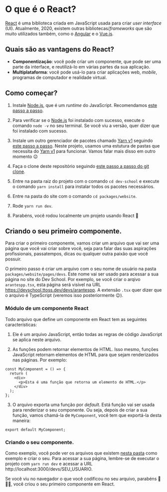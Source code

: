# O que é o React?

[React](https://reactjs.org) é uma biblioteca criada em JavaScript usada para criar _user interface_ (UI). Atualmente, 2020, existem outras bibliotecas/_frameworks_ que são muito utilizados também, como o [Angular](https://angular.io/) e o [Vue.js](https://vuejs.org/).

## Quais são as vantagens do React?

- **Componentização**: você pode criar um componente, que pode ser uma parte da interface, e reutilizá-lo em várias partes da sua aplicação.
- **Multiplataforma**: você pode usá-lo para criar aplicações web, _mobile_, programas de computador e realidade virtual.

## Como começar?

1. Instale [Node.js](https://nodejs.org/en/), que é um _runtime_ do JavaScript. Recomendamos [este passo a passo](https://github.com/nvm-sh/nvm).

2. Para verificar se o [Node.js](https://nodejs.org/en/) foi instalado com sucesso, execute o comando `node -v` no seu terminal. Se você viu a versão, quer dizer que foi instalado com sucesso.

3. Instale um outro gerenciador de pacotes chamado [Yarn v1](https://classic.yarnpkg.com/lang/en/) seguindo [este passo a passo](https://classic.yarnpkg.com/en/docs/install). Neste projeto, usamos uma estutura de pastas que necessita do [Yarn v1](https://classic.yarnpkg.com/lang/en/) para funcionar. Vamos falar mais disso em outro momento :wink:

4. Faça o clone deste repositório seguindo [este passo a passo do git clone](/paths/git).

5. Entre na pasta raiz do projeto com o comando `cd dev-school` e execute o comando `yarn install` para instalar todos os pacotes necessários.

6. Entre na pasta do site com o comando `cd packages/website`.

7. Rode `yarn run dev`.

8. Parabéns, você rodou localmente um projeto usando React :tada:

## Criando o seu primeiro componente.

Para criar o primeiro componente, vamos criar um arquivo que vai ser uma página que você vai criar sobre você, seja para falar das suas aspirações profissionais, passatempos, dicas ou qualquer outra paixão que você possuir.

O primeiro passo é criar um arquivo com o seu nome de usuário na pasta `packages/website/pages/devs`. Este nome vai ser usado para acessar a sua página no site do Dev School. Por exemplo, se você criar o arqivo `arantespp.tsx`, esta página será visível na URL https://devschool.ttoss.dev/devs/arantespp. A extensão `.tsx` quer dizer que o arquivo é TypeScript (veremos isso posteriormente :wink:).

### Módulo de um componente React

Todo arquivo que define um componente em React tem as seguintes características:

1. Ele é um arquivo JavaScript, então todas as regras de código JavaScript se aplica neste arquivo.

2. As funções podem retornar elementos de HTML. Isso mesmo, funções JavaScript retornam elementos de HTML para que sejam renderizados nas páginas. Por exemplo:

```tsx
const MyComponent = () => {
  return (
    <div>
      <p>Esta é uma função que retorna um elemento de HTML.</p>
    </div>
  );
};
```

3. O arquivo exporta uma função por _default_. Está função vai ser usada para renderizar o seu componente. Ou seja, depois de criar a sua função, vamos chamá-la de `MyComponent`, você tem que exportá-la desta maneira:

```tsx
export default MyComponent;
```

### Criando o seu componente.

Como exemplo, você pode ver os arquivos que existem [nesta pasta](https://github.com/ttoss/dev-school/tree/main/packages/webiste/pages/devs) como exemplo e criar o seu. Para acessar a sua página, lembre-se de executar o projeto com `yarn run dev` e acessar a URL http://localhost:3000/devs/SEU_USUARIO.

Se você viu no navegador o que você codificou no seu arquivo, parabéns :tada::tada::tada:, você criou o seu primeiro componente em React.
